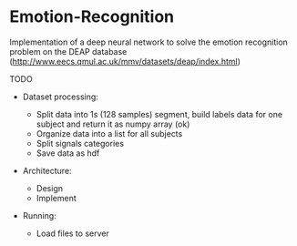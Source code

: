 # Emotion-Recognition
Implementation of a deep neural network to solve the emotion recognition problem on the DEAP database (http://www.eecs.qmul.ac.uk/mmv/datasets/deap/index.html)

TODO
- Dataset processing:
  - Split data into 1s (128 samples) segment, build labels data for one subject and return it as numpy array (ok)
  - Organize data into a list for all subjects
  - Split signals categories
  - Save data as hdf
  
- Architecture:
  - Design
  - Implement
  
- Running:
  - Load files to server
  
